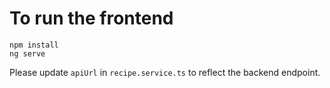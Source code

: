 # To run the frontend

```
npm install
ng serve
```

Please update `apiUrl` in `recipe.service.ts` to reflect the backend endpoint.
